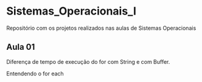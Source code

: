 # Sistemas_Operacionais_I
Repositório com os projetos realizados nas aulas de Sistemas Operacionais

 ## Aula 01 
  Diferença de tempo de execução do for com String e com Buffer.

  
  Entendendo o for each
 
 
